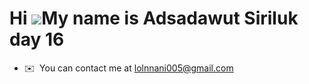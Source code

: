 Hi ![](https://user-images.githubusercontent.com/18350557/176309783-0785949b-9127-417c-8b55-ab5a4333674e.gif)My name is Adsadawut Siriluk day 16
=========================================================================================================================================

* ✉️  You can contact me at [lolnnani005@gmail.com](mailto:lolnnani005@gmail.com)
